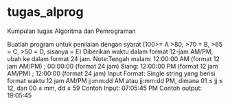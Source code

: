 # tugas_alprog
Kumpulan tugas Algoritma dan Pemrograman

Buatlah program untuk penilaian dengan syarat (100>= A >80; >70 = B, >65 = C, >50 = D, sisanya = E)
Diberikan waktu dalam format 12-jam AM/PM, ubah ke dalam format 24 jam.
Note:Tengah malam: 12:00:00 AM (format 12 jam AM/PM) ; 00:00:00 (format 24 jam)
Siang: 12:00:00 PM (format 12 jam AM/PM) ; 12:00:00 (format 24 jam)
Input Format:
Single string yang berisi format waktu 12 jam AM/PM 
jj:mm:dd AM atau jj:mm:dd PM, dimana 01 ≤ jj ≤ 12, dan 00 ≤ mm, dd ≤ 59 
Contoh Input: 07:05:45 PM
Contoh output: 19:05:45
